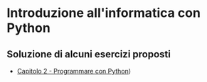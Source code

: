 # Introduzione all'informatica con Python
## Soluzione di alcuni esercizi proposti 

- [Capitolo 2 - Programmare con Python](https://fondinfo.github.io/soluzioni/sol_cap-02.pdf))

